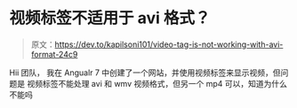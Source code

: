 # 视频标签不适用于 avi 格式？

> 原文：<https://dev.to/kapilsoni101/video-tag-is-not-working-with-avi-format-24c9>

Hii 团队，
我在 Angualr 7 中创建了一个网站，并使用视频标签来显示视频，但问题是
视频标签不能处理 avi 和 wmv 视频格式，但另一个 mp4 可以，知道为什么不能吗